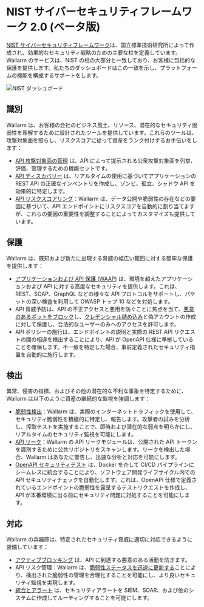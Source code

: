 # NIST サイバーセキュリティフレームワーク 2.0 (ベータ版)

[NIST サイバーセキュリティフレームワーク](https://www.nist.gov/cyberframework)は、国立標準技術研究所によって作成され、効果的なセキュリティ戦略のための主要な柱を定義しています。Wallarm のサービスは、NIST の柱の大部分と一致しており、お客様に包括的な保護を提供します。私たちのダッシュボードはこの一致を示し、プラットフォームの機能を構成するサポートをします。

![NIST ダッシュボード](../../images/user-guides/dashboard/nist-csf-2-dash.png)

## 識別

Wallarm は、お客様の会社のビジネス風土、リソース、潜在的なセキュリティ脆弱性を理解するために設計されたツールを提供しています。これらのツールは、攻撃対象面を照らし、リスクスコアに従って資産をランク付けするお手伝いをします：

* [API 攻撃対象面の管理](../../about-wallarm/attack-surface.md) は、API によって提示される公衆攻撃対象面を列挙、評価、管理するための機能セットです。
* [API ディスカバリー](../../api-discovery/overview.md) は、リアルタイムの使用に基づいてアプリケーションの REST API の正確なインベントリを作成し、ゾンビ、孤立、シャドウ API を効果的に特定します。
* [API リスクスコアリング](../../api-discovery/risk-score.md)：Wallarm は、データ公開や脆弱性の存在などの要因に基づいて、API エンドポイントにリスクスコアを自動的に割り当てますが、これらの要因の重要性を調整することによってカスタマイズも提供しています。

## 保護

Wallarm は、既知および新たに出現する脅威の幅広い範囲に対する堅牢な保護を提供します：

* [アプリケーションおよび API 保護 (WAAP)](../../about-wallarm/waap-overview.md) は、環境を超えたアプリケーションおよび API に対する高度なセキュリティを提供します。これは、REST、SOAP、GraphQL などの様々な API プロトコルをサポートし、パケットの深い検査を利用して OWASP トップ 10 などを対処します。
* API 脅威予防は、API の不正アクセスと悪用を防ぐことに焦点を当て、[悪意のあるボットをブロック](../../api-abuse-prevention/overview.md)し、[クレデンシャル詰め込み](../../about-wallarm/credential-stuffing.md)と偽アカウントの作成に対して保護し、合法的なユーザーのみへのアクセスを許可します。
* API ポリシーの施行は、エンドポイントの説明と実際の REST API リクエストの間の相違を検出することにより、API が OpenAPI 仕様に準拠していることを確保します。不一致を特定した場合、事前定義されたセキュリティ措置を自動的に施行します。

## 検出

異常、侵害の指標、およびその他の潜在的な不利な事象を特定するために、Wallarm は以下のように資産の継続的な監視を強調します：

* [脆弱性検出](../../about-wallarm/detecting-vulnerabilities.md)：Wallarm は、実際のインターネットトラフィックを使用して、セキュリティ脆弱性を積極的に特定し、報告します。攻撃者の試みを分析し、搾取テストを実施することで、即時および潜在的な弱点を明らかにし、リアルタイムのセキュリティ監視を可能にします。
* [API リーク](../../about-wallarm/api-leaks.md)：Wallarm の API リークモジュールは、公開された API トークンを識別するために公共リポジトリをスキャンします。リークを検出した場合、Wallarm はあなたに警告し、迅速な分析と対応を可能にします。
* [OpenAPI セキュリティテスト](../../fast/openapi-security-testing.md) は、Docker を介して CI/CD パイプラインにシームレスに統合することにより、ソフトウェア開発ライフサイクル内での API セキュリティチェックを自動化します。これは、OpenAPI 仕様で定義されているエンドポイントの脆弱性を露呈するテストリクエストを作成し、API が本番環境に出る前にセキュリティ問題に対処することを可能にします。

## 対応

Wallarm の兵器庫は、特定されたセキュリティ脅威に適切に対応できるように装備しています：

* [アクティブブロッキング](../../admin-en/configure-wallarm-mode.md) は、API に到達する悪意のある活動を防ぎます。
* API リスク管理：Wallarm は、[脆弱性ステータスを迅速に更新する](../vulnerabilities.md#vulnerability-lifecycle)ことにより、検出された脆弱性の管理を合理化することを可能にし、より良いセキュリティ監視を実現します。
* [統合とアラート](../settings/integrations/integrations-intro.md) は、セキュリティアラートを SIEM、SOAR、および他のシステムに作成してルーティングすることを可能にします。